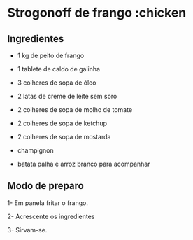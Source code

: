 # Strogonoff de frango  :chicken

## Ingredientes

- 1 kg de peito de frango

- 1 tablete de caldo de galinha

- 3 colheres de sopa de óleo

- 2 latas de creme de leite sem soro

- 2 colheres  de sopa de molho de tomate

- 2 colheres de sopa de ketchup

- 2 colheres de sopa de mostarda

- champignon

- batata palha e arroz branco para acompanhar


## Modo de preparo

1- Em panela fritar o frango.

2- Acrescente os ingredientes

3- Sirvam-se.

